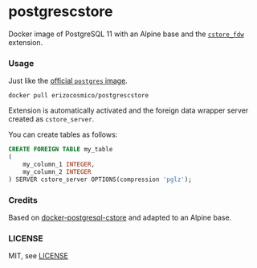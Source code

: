 # postgrescstore

Docker image of PostgreSQL 11 with an Alpine base and the [`cstore_fdw`](https://github.com/citusdata/cstore_fdw) extension.

### Usage

Just like the [official `postgres` image](https://hub.docker.com/_/postgres?tab=description).

```
docker pull erizocosmico/postgrescstore
```

Extension is automatically activated and the foreign data wrapper server created as `cstore_server`.

You can create tables as follows:

```sql
CREATE FOREIGN TABLE my_table
(
    my_column_1 INTEGER,
    my_column_2 INTEGER
) SERVER cstore_server OPTIONS(compression 'pglz');
```

### Credits

Based on [docker-postgresql-cstore](https://github.com/mnementh64/docker-postgresql-cstore) and adapted to an Alpine base.

### LICENSE

MIT, see [LICENSE](/LICENSE)

